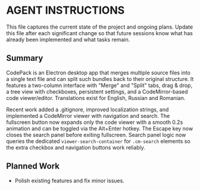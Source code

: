 # AGENT INSTRUCTIONS

This file captures the current state of the project and ongoing plans. Update
this file after each significant change so that future sessions know what has
already been implemented and what tasks remain.

## Summary

CodePack is an Electron desktop app that merges multiple source files into a
single text file and can split such bundles back to their original structure.
It features a two-column interface with "Merge" and "Split" tabs, drag & drop,
a tree view with checkboxes, persistent settings, and a CodeMirror-based code
viewer/editor. Translations exist for English, Russian and Romanian.

Recent work added a .gitignore, improved localization strings, and implemented a
CodeMirror viewer with navigation and search. The fullscreen button now expands
only the code viewer with a smooth 0.2s animation and can be toggled via the
Alt+Enter hotkey. The Escape key now closes the search panel before exiting
fullscreen. Search panel logic now queries the dedicated `viewer-search-container`
for `.cm-search` elements so the extra checkbox and navigation buttons work
reliably.

## Planned Work

- Polish existing features and fix minor issues.